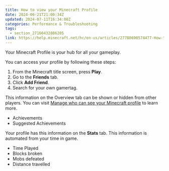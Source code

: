 ```yaml
---
title: How to view your Minecraft Profile
date: 2024-06-21T21:00:34Z
updated: 2024-07-11T16:34:08Z
categories: Performance & Troubleshooting
tags:
  - section_27166432886285
link: https://help.minecraft.net/hc/en-us/articles/27780690574477-How-to-view-your-Minecraft-Profile
---
```


Your Minecraft Profile is your hub for all your gameplay.

You can access your profile by following these steps:

1.  From the Minecraft title screen, press **Play**.
2.  Go to the **Friends** tab.
3.  Click **Add Friend**.
4.  Search for your own gamertag.

This information on the Overview tab can be shown or hidden from other players. You can visit [Manage who can see your Minecraft profile](./Manage-Your-Profile-on-Minecraft-Bedrock-Edition.md) to learn more.

- Achievements
- Suggested Achievements

Your profile has this information on the **Stats** tab. This information is automated from your time in game.

- Time Played
- Blocks broken
- Mobs defeated
- Distance travelled
